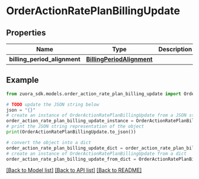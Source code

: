 # OrderActionRatePlanBillingUpdate


## Properties

Name | Type | Description | Notes
------------ | ------------- | ------------- | -------------
**billing_period_alignment** | [**BillingPeriodAlignment**](BillingPeriodAlignment.md) |  | [optional] 

## Example

```python
from zuora_sdk.models.order_action_rate_plan_billing_update import OrderActionRatePlanBillingUpdate

# TODO update the JSON string below
json = "{}"
# create an instance of OrderActionRatePlanBillingUpdate from a JSON string
order_action_rate_plan_billing_update_instance = OrderActionRatePlanBillingUpdate.from_json(json)
# print the JSON string representation of the object
print(OrderActionRatePlanBillingUpdate.to_json())

# convert the object into a dict
order_action_rate_plan_billing_update_dict = order_action_rate_plan_billing_update_instance.to_dict()
# create an instance of OrderActionRatePlanBillingUpdate from a dict
order_action_rate_plan_billing_update_from_dict = OrderActionRatePlanBillingUpdate.from_dict(order_action_rate_plan_billing_update_dict)
```
[[Back to Model list]](../README.md#documentation-for-models) [[Back to API list]](../README.md#documentation-for-api-endpoints) [[Back to README]](../README.md)


